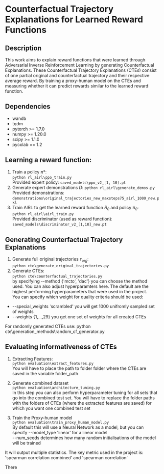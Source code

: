 # Counterfactual Trajectory Explanations for Learned Reward Functions

## Description
This work aims to explain reward functions that were learned through Adversarial Inverse Reinforcement Learning by generating Counterfactual Explanations. These Counterfactual Trajectory Explanations (CTEs) 
consist of one partial original and counterfactual trajectory and their respective average reward. By training a proxy-human model on the CTEs and measuring whether it can predict rewards similar to the 
learned reward function.

## Dependencies
* wandb
* tqdm
* pytorch \>= 1.7.0
* numpy \>= 1.20.0
* scipy \>= 1.1.0
* pycolab == 1.2


## Learning a reward function:
1. Train a policy $\pi*$:   
  ``python rl_airl\ppo_train.py``  
  Provided expert policy: `saved_models\ppo_v2_[1, 10].pt`  
2. Generate expert demonstrations $D$:
  ``python rl_airl\generate_demos.py``  
  Provided demonstrations: `demonstrations\original_trajectories_new_maxsteps75_airl_1000_new.pkl`  
3. Train AIRL to get the learned reward function $R_\theta$ and policy $\pi_\theta$:  
  ``python rl_airl\airl_train.py``  
  Provided discriminator (used as reward function): `saved_models\discriminator_v2_[1,10]_new.pt`   




## Generating Counterfactual Trajectory Explanations
1. Generate full original trajectories $\tau_{org}$:  
``python cte\generate_original_trajectories.py``  
2. Generate CTEs:  
``python cte\counterfactual_trajectories.py``  
by specifying --method {'mcto', 'dac'} you can choose the method used. You can also adjust hyperparamters here. The default are the highest performing hyperparameters that were used in the project.  
You can specify which weight for quality criteria should be used:  

* --special_weights 'scrambled' you will get 1000 unifromly sampled set of weights  
* --weights {1,...,29} you get one set of weights for all created CTEs  

For randomly generated CTEs use: python cte\generation_methods\random_cf_generator.py  

## Evaluating informativeness of CTEs  
1. Extracting Features:  
``python evaluation\extract_features.py``  
You will have to place the path to folder folder where the CTEs are saved in the variable folder_path  

2. Generate combined dataset  
``python evaluation\architecture_tuning.py``  
In this step you can also perform hyperparameter tuning for all sets that go into the combined test set. You will have to replace the folder paths with the folders of CTEs (where the extracted features are saved) for which you want one combined test set  

3. Train the Proxy-human model  
``python evaluation\train_proxy_human_model.py``  
By default this will use a Neural Network as a model, but you can specify --model_type 'linear' for a linear model  
--num_seeds determines how many random initialisations of the model will be trained  

It will output multiple statistics. The key metric used in the project is: 'spearman correlation combined' and 'spearman correlation'   


There 